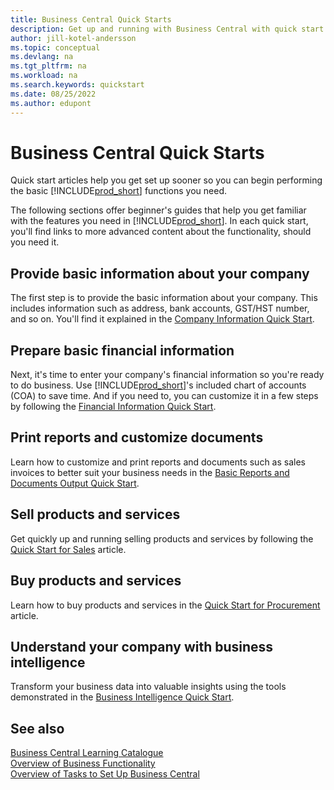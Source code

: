 ```yaml
---
title: Business Central Quick Starts
description: Get up and running with Business Central with quick start articles and tips that help you fill in the first critical fields.
author: jill-kotel-andersson
ms.topic: conceptual
ms.devlang: na
ms.tgt_pltfrm: na
ms.workload: na
ms.search.keywords: quickstart
ms.date: 08/25/2022
ms.author: edupont
---
```


# <a name="business-central-quick-starts" />Business Central Quick Starts

Quick start articles help you get set up sooner so you can begin performing the basic [!INCLUDE[prod_short](includes/prod_short.md)] functions you need.

The following sections offer beginner's guides that help you get familiar with the features you need in [!INCLUDE[prod_short](includes/prod_short.md)]. In each quick start, you'll find links to more advanced content about the functionality, should you need it.

## <a name="provide-basic-information-about-your-company" />Provide basic information about your company

The first step is to provide the basic information about your company. This includes information such as address, bank accounts, GST/HST number, and so on. You'll find it explained in the [Company Information Quick Start](quick-start-company-information.md).

## <a name="prepare-basic-financial-information" />Prepare basic financial information

Next, it's time to enter your company's financial information so you're ready to do business. Use [!INCLUDE[prod_short](includes/prod_short.md)]'s included chart of accounts (COA) to save time. And if you need to, you can customize it in a few steps by following the [Financial Information Quick Start](quick-start-financial-information.md).

<!--
## <a name="financial-basics" />Financial Basics

Financial Information  
(chart of accounts, but explained for non-accountants)
-->

## <a name="print-reports-and-customize-documents" />Print reports and customize documents

Learn how to customize and print reports and documents such as sales invoices to better suit your business needs in the [Basic Reports and Documents Output Quick Start](quick-start-reports-and-documents.md).

<!-- Reports and Documents  
(final reports, but also documents - how do I style invoices to work better for me?)
-->

## <a name="sell-products-and-services" />Sell products and services

Get quickly up and running selling products and services by following the [Quick Start for Sales](quick-start-sell-products-and-services.md) article.

<!--
(customer, items, things on stock or not, orders versus invoices, get paid on time, etc.)
-->

## <a name="buy-products-and-services" />Buy products and services

Learn how to buy products and services in the [Quick Start for Procurement](quick-start-procurement.md) article.  

<!--
(buy stuff, register in inventory, pay vendor)
-->

## <a name="understand-your-company-with-business-intelligence" />Understand your company with business intelligence

Transform your business data into valuable insights using the tools demonstrated in the [Business Intelligence Quick Start](quick-start-business-intelligence.md).

<!--
Business Intelligence  
(reports)
-->

## <a name="see-also" />See also

[Business Central Learning Catalogue](readiness/readiness-learning-catalog.md)  
[Overview of Business Functionality](across-business-functionality.md)  
[Overview of Tasks to Set Up Business Central](setup.md)  
